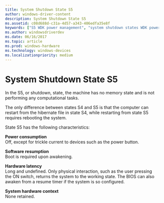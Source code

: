 ```yaml
---
title: System Shutdown State S5
author: windows-driver-content
description: System Shutdown State S5
ms.assetid: c08d688d-c31a-4d57-a343-406edfa35e8f
keywords: ["S5 WDK power management", "system shutdown states WDK power management", "software resumption WDK power management", "resumption WDK power management", "hardware latency WDK power management", "system hardware context WDK power management", "hardware context WDK power management", "context WDK power management", "latency WDK power management", "system power states WDK kernel , shutdown state", "shutdown states WDK power management"]
ms.author: windowsdriverdev
ms.date: 06/16/2017
ms.topic: article
ms.prod: windows-hardware
ms.technology: windows-devices
ms.localizationpriority: medium
---
```


# System Shutdown State S5





In the S5, or shutdown, state, the machine has no memory state and is not performing any computational tasks.

The only difference between states S4 and S5 is that the computer can restart from the hibernate file in state S4, while restarting from state S5 requires rebooting the system.

State S5 has the following characteristics:

<a href="" id="power-consumption"></a>**Power consumption**  
Off, except for trickle current to devices such as the power button.

<a href="" id="software-resumption"></a>**Software resumption**  
Boot is required upon awakening.

<a href="" id="hardware-latency"></a>**Hardware latency**  
Long and undefined. Only physical interaction, such as the user pressing the ON switch, returns the system to the working state. The BIOS can also awaken from a resume timer if the system is so configured.

<a href="" id="system-hardware-context"></a>**System hardware context**  
None retained.

 

 




